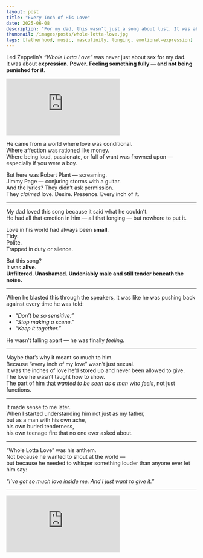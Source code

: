```yaml
---
layout: post
title: "Every Inch of His Love"
date: 2025-06-08
description: "For my dad, this wasn’t just a song about lust. It was about love without apology — the kind he never got to show growing up."
thumbnail: /images/posts/whole-lotta-love.jpg
tags: [fatherhood, music, masculinity, longing, emotional-expression]
---
```


Led Zeppelin’s *“Whole Lotta Love”* was never just about sex for my dad.  
It was about **expression**. **Power**. **Feeling something fully — and not being punished for it**.

<div class="video-container">
  <iframe src="https://www.youtube.com/embed/HQmmM_qwG4k"
    title="Led Zeppelin - Whole Lotta Love (Official Audio)" 
    frameborder="0" allow="accelerometer; autoplay; clipboard-write; 
    encrypted-media; gyroscope; picture-in-picture; web-share" 
    allowfullscreen></iframe>
</div>

He came from a world where love was conditional.  
Where affection was rationed like money.  
Where being loud, passionate, or full of want was frowned upon — especially if you were a boy.

But here was Robert Plant — screaming.  
Jimmy Page — conjuring storms with a guitar.  
And the lyrics? They didn’t ask permission.  
They *claimed* love. Desire. Presence. Every inch of it.

---

My dad loved this song because it said what he couldn’t.  
He had all that emotion in him — all that longing — but nowhere to put it.

Love in his world had always been **small**.  
Tidy.  
Polite.  
Trapped in duty or silence.

But this song?  
It was **alive**.  
**Unfiltered. Unashamed. Undeniably male and still tender beneath the noise.**

---

When he blasted this through the speakers, it was like he was pushing back against every time he was told:

- *“Don’t be so sensitive.”*  
- *“Stop making a scene.”*  
- *“Keep it together.”*

He wasn’t falling apart — he was finally *feeling*.

---

Maybe that’s why it meant so much to him.  
Because “every inch of my love” wasn’t just sexual.  
It was the inches of love he’d stored up and never been allowed to give.  
The love he wasn’t taught how to show.  
The part of him that *wanted to be seen as a man who feels*, not just functions.

---

It made sense to me later.  
When I started understanding him not just as my father,  
but as a man with his own ache,  
his own buried tenderness,  
his own teenage fire that no one ever asked about.

---

“Whole Lotta Love” was his anthem.  
Not because he wanted to shout at the world —  
but because he needed to whisper something louder than anyone ever let him say:

*“I’ve got so much love inside me. And I just want to give it.”*

---

<div class="video-container">
  <iframe src="https://www.youtube.com/embed/HQmmM_qwG4k"
    title="Led Zeppelin - Whole Lotta Love (Official Audio)" 
    frameborder="0" allow="accelerometer; autoplay; clipboard-write; 
    encrypted-media; gyroscope; picture-in-picture; web-share" 
    allowfullscreen></iframe>
</div>
